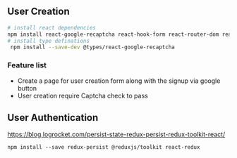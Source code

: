 ## User Creation

```bash
# install react dependencies
npm install react-google-recaptcha react-hook-form react-router-dom react-bootstrap bootstrap bootswatch @fortawesome/free-solid-svg-icons @fortawesome/react-fontawesome @hookform/resolvers
# install type definations
 npm install --save-dev @types/react-google-recaptcha
```

### Feature list

- Create a page for user creation form along with the signup via google button
- User creation require Captcha check to pass

## User Authentication

https://blog.logrocket.com/persist-state-redux-persist-redux-toolkit-react/

```
npm install --save redux-persist @reduxjs/toolkit react-redux
```
